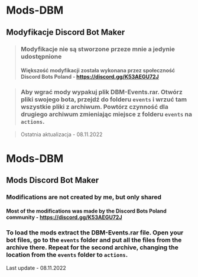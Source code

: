 # Mods-DBM
## Modyfikacje Discord Bot Maker

> ### Modyfikacje nie są stworzone przeze mnie a jedynie udostępnione
> 
> #### Większość modyfikacji została wykonana przez społeczność Discord Bots Poland - https://discord.gg/K53AEGU72J <br>

> ### Aby wgrać mody wypakuj plik DBM-Events.rar. Otwórz pliki swojego bota, przejdź do folderu `events` i wrzuć tam wszystkie pliki z archiwum. Powtórz czynność dla drugiego archiwum zmieniając miejsce z folderu `events` na `actions`. <br>

> Ostatnia aktualizacja - 08.11.2022

# Mods-DBM

## Mods Discord Bot Maker

### Modifications are not created by me, but only shared

#### Most of the modifications was made by the Discord Bots Poland community - https://discord.gg/K53AEGU72J

### To load the mods extract the DBM-Events.rar file. Open your bot files, go to the `events` folder and put all the files from the archive there. Repeat for the second archive, changing the location from the `events` folder to `actions`. <br>

Last update - 08.11.2022
